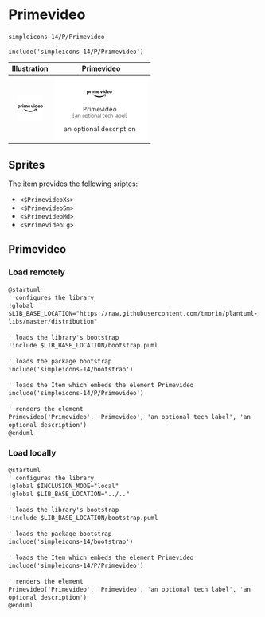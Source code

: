 # Primevideo


```text
simpleicons-14/P/Primevideo
```

```text
include('simpleicons-14/P/Primevideo')
```



| Illustration | Primevideo |
| :---: | :---: |
| ![illustration for Illustration](../../simpleicons-14/P/Primevideo.png) | ![illustration for Primevideo](../../simpleicons-14/P/Primevideo.Local.png) |



## Sprites
The item provides the following sriptes:

- `<$PrimevideoXs>`
- `<$PrimevideoSm>`
- `<$PrimevideoMd>`
- `<$PrimevideoLg>`





## Primevideo

### Load remotely
```plantuml
@startuml
' configures the library
!global $LIB_BASE_LOCATION="https://raw.githubusercontent.com/tmorin/plantuml-libs/master/distribution"

' loads the library's bootstrap
!include $LIB_BASE_LOCATION/bootstrap.puml

' loads the package bootstrap
include('simpleicons-14/bootstrap')

' loads the Item which embeds the element Primevideo
include('simpleicons-14/P/Primevideo')

' renders the element
Primevideo('Primevideo', 'Primevideo', 'an optional tech label', 'an optional description')
@enduml
```

### Load locally
```plantuml
@startuml
' configures the library
!global $INCLUSION_MODE="local"
!global $LIB_BASE_LOCATION="../.."

' loads the library's bootstrap
!include $LIB_BASE_LOCATION/bootstrap.puml

' loads the package bootstrap
include('simpleicons-14/bootstrap')

' loads the Item which embeds the element Primevideo
include('simpleicons-14/P/Primevideo')

' renders the element
Primevideo('Primevideo', 'Primevideo', 'an optional tech label', 'an optional description')
@enduml
```

